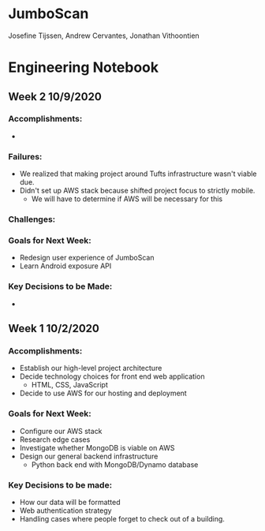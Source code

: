 # JumboScan
Josefine Tijssen, Andrew Cervantes, Jonathan Vithoontien

# Engineering Notebook

## Week 2 10/9/2020
### Accomplishments:
- 

### Failures:
- We realized that making project around Tufts infrastructure wasn't viable due.
- Didn't set up AWS stack because shifted project focus to strictly mobile.
  - We will have to determine if AWS will be necessary for this

### Challenges:

### Goals for Next Week:
- Redesign user experience of JumboScan
- Learn Android exposure API

### Key Decisions to be Made:
- 

## Week 1 10/2/2020
### Accomplishments:
- Establish our high-level project architecture
- Decide technology choices for front end web application
  - HTML, CSS, JavaScript
- Decide to use AWS for our hosting and deployment
### Goals for Next Week:
- Configure our AWS stack
- Research edge cases
- Investigate whether MongoDB is viable on AWS
- Design our general backend infrastructure
  - Python back end with MongoDB/Dynamo database
### Key Decisions to be made:
- How our data will be formatted
- Web authentication strategy
- Handling cases where people forget to check out of a building.
